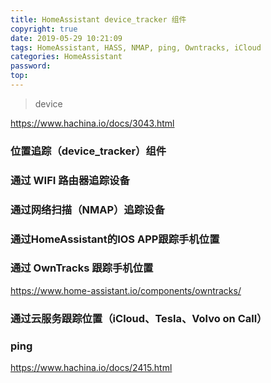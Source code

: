 ```yaml
---
title: HomeAssistant device_tracker 组件
copyright: true
date: 2019-05-29 10:21:09
tags: HomeAssistant, HASS, NMAP, ping, Owntracks, iCloud
categories: HomeAssistant
password:
top:
---
```


> device

<!--more-->

https://www.hachina.io/docs/3043.html

### 位置追踪（device_tracker）组件



### 通过 WIFI 路由器追踪设备



### 通过网络扫描（NMAP）追踪设备



### 通过HomeAssistant的IOS APP跟踪手机位置



### 通过 OwnTracks 跟踪手机位置

https://www.home-assistant.io/components/owntracks/

### 通过云服务跟踪位置（iCloud、Tesla、Volvo on Call）





### ping

https://www.hachina.io/docs/2415.html

